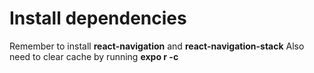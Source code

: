 # Install dependencies 
Remember to install **react-navigation** and **react-navigation-stack**
Also need to clear cache by running **expo r -c**